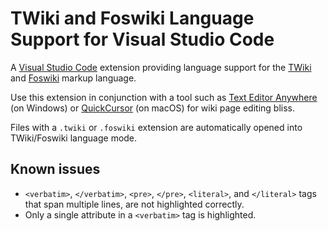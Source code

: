 # TWiki and Foswiki Language Support for Visual Studio Code

A [Visual Studio Code](http://code.visualstudio.com) extension providing language support for the [TWiki](http://twiki.org/) and [Foswiki](http://foswiki.org/) markup language.

Use this extension in conjunction with a tool such as [Text Editor Anywhere](http://www.listary.com/text-editor-anywhere) (on Windows) or [QuickCursor](https://github.com/jessegrosjean/quickcursor) (on macOS) for wiki page editing bliss.

Files with a `.twiki` or `.foswiki` extension are automatically opened into TWiki/Foswiki language mode.

## Known issues

- `<verbatim>`, `</verbatim>`, `<pre>`, `</pre>`, `<literal>`, and `</literal>` tags that span multiple lines, are not highlighted correctly.
- Only a single attribute in a `<verbatim>` tag is highlighted.
